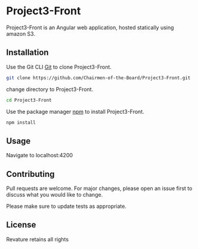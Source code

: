 # Project3-Front

Project3-Front is an Angular web application, hosted statically using amazon S3.
## Installation

Use the Git CLI [Git](https://git-scm.com/docs) to clone Project3-Front.

```bash
git clone https://github.com/Chairmen-of-the-Board/Project3-Front.git
```

change directory to Project3-Front.

```bash
cd Project3-Front
```

Use the package manager [npm](https://www.npmjs.com/) to install Project3-Front.

```bash
npm install 
```

## Usage

Navigate to localhost:4200

## Contributing

Pull requests are welcome. For major changes, please open an issue first
to discuss what you would like to change.

Please make sure to update tests as appropriate.

## License

Revature retains all rights 
